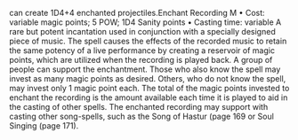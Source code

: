 can create 1D4+4 enchanted projectiles.Enchant Recording M
• Cost: variable magic points; 5 POW; 1D4 Sanity points
• Casting time: variable
A rare but potent incantation used in conjunction with 
a specially designed piece of music. The spell causes the 
effects of the recorded music to retain the same potency of 
a live performance by creating a reservoir of magic points, 
which are utilized when the recording is played back. 
A group of people can support the enchantment.  Those 
who also know the spell may invest as many magic points 
as desired. Others, who do not know the spell, may invest 
only 1 magic point each. The total of the magic points 
invested to enchant the recording is the amount available 
each time it is played to aid in the casting of other spells. 
The enchanted recording may support with casting other 
song-spells, such as the Song of Hastur (page 169 or Soul 
Singing (page 171). 
